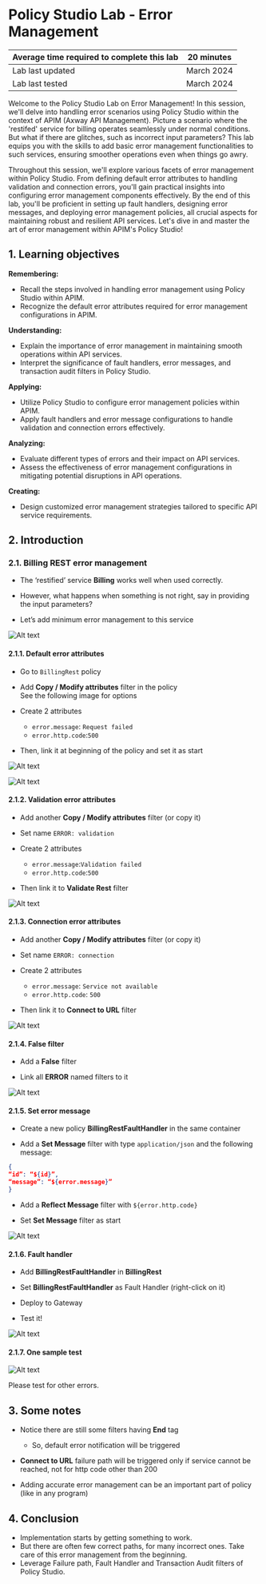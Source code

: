 # Policy Studio Lab - Error Management

| Average time required to complete this lab | 20 minutes |
| ---- | ---- |
| Lab last updated | March 2024 |
| Lab last tested | March 2024 |

Welcome to the Policy Studio Lab on Error Management! In this session, we'll delve into handling error scenarios using Policy Studio within the context of APIM (Axway API Management). Picture a scenario where the 'restifed' service for billing operates seamlessly under normal conditions. But what if there are glitches, such as incorrect input parameters? This lab equips you with the skills to add basic error management functionalities to such services, ensuring smoother operations even when things go awry.

Throughout this session, we'll explore various facets of error management within Policy Studio. From defining default error attributes to handling validation and connection errors, you'll gain practical insights into configuring error management components effectively. By the end of this lab, you'll be proficient in setting up fault handlers, designing error messages, and deploying error management policies, all crucial aspects for maintaining robust and resilient API services. Let's dive in and master the art of error management within APIM's Policy Studio!

## 1. Learning objectives

**Remembering:**
   - Recall the steps involved in handling error management using Policy Studio within APIM.
   - Recognize the default error attributes required for error management configurations in APIM.

**Understanding:**
   - Explain the importance of error management in maintaining smooth operations within API services.
   - Interpret the significance of fault handlers, error messages, and transaction audit filters in Policy Studio.

**Applying:**
   - Utilize Policy Studio to configure error management policies within APIM.
   - Apply fault handlers and error message configurations to handle validation and connection errors effectively.

**Analyzing:**
   - Evaluate different types of errors and their impact on API services.
   - Assess the effectiveness of error management configurations in mitigating potential disruptions in API operations.

**Creating:**
   - Design customized error management strategies tailored to specific API service requirements.



## 2. Introduction

### 2.1. Billing REST error management

* The ‘restified’ service **Billing** works well when used correctly.

* However, what happens when something is not right, say in providing the input parameters?

* Let’s add minimum error management to this service

![Alt text](images/image01.png)


#### 2.1.1. Default error attributes

* Go to `BillingRest` policy 

* Add **Copy / Modify attributes** filter in the policy  
See the following image for options

* Create 2 attributes
    * `error.message`: `Request failed`
    * `error.http.code`:`500`

* Then, link it at beginning of the policy and set it as start

![Alt text](images/image31.png)

![Alt text](images/image32.png)

#### 2.1.2. Validation error attributes

* Add another **Copy / Modify attributes** filter (or copy it)

* Set name `ERROR: validation`

* Create 2 attributes
    * `error.message`:`Validation failed`      
    * `error.http.code`:`500`

* Then link it to **Validate Rest** filter

![Alt text](images/image33.png)

#### 2.1.3. Connection error attributes

* Add another **Copy / Modify attributes** filter (or copy it)

* Set name `ERROR: connection`

* Create 2 attributes
    * `error.message`: `Service not available`
    * `error.http.code`: `500`

* Then link it to **Connect to URL** filter

![Alt text](images/image34.png)

#### 2.1.4. False filter

* Add a **False** filter

* Link all **ERROR** named filters to it

![Alt text](images/image35.png)

#### 2.1.5. Set error message

* Create a new policy **BillingRestFaultHandler** in the same container

* Add a **Set Message** filter with type `application/json` and the following message:
```json 
{ 
“id”: “${id}”,
“message”: “${error.message}”
}
```

* Add a **Reflect Message** filter with `${error.http.code}`

* Set **Set Message** filter as start

![Alt text](images/image36.png)

#### 2.1.6. Fault handler

* Add **BillingRestFaultHandler** in **BillingRest**

* Set **BillingRestFaultHandler** as Fault Handler (right-click on it)

* Deploy to Gateway

* Test it! 

![Alt text](images/image37.png)


#### 2.1.7. One sample test

![Alt text](images/image38.png)

Please test for other errors.

## 3. Some notes

* Notice there are still some filters having **End** tag
    * So, default error notification will be triggered

* **Connect to URL** failure path will be triggered only if service cannot be reached, not for http code other than 200 

* Adding accurate error management can be an important part of policy (like in any program)

## 4. Conclusion

* Implementation starts by getting something to work.
* But there are often few correct paths, for many incorrect ones. Take care of this error management from the beginning.
* Leverage Failure path, Fault Handler and Transaction Audit filters of Policy Studio.




